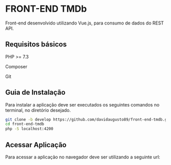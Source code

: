 # FRONT-END TMDb

Front-end desenvolvido utilizando Vue.js, para consumo de dados do REST API.

## Requisitos básicos

PHP >= 7.3

Composer

Git


## Guia de Instalação

Para instalar a aplicação deve ser executados os seguintes comandos no terminal, no diretório desejado.

```sh
git clone -b develop https://github.com/davidaugusto89/front-end-tmdb.git front-end-tmdb
cd front-end-tmdb
php -S localhost:4200
```
	
## Acessar Aplicação

Para acessar a aplicação no navegador deve ser utilizando a seguinte url:


